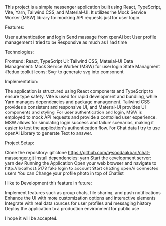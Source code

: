 This project is a simple messenger application built using React, TypeScript, Vite, Yarn, Tailwind CSS, and Material-UI. It utilizes the Mock Service Worker (MSW) library for mocking API requests  just for user login.

Features:

User authentication and login
Send massage from openAi bot
User profile management
I tried to be Responsive as much as I had time

Technologies:

Frontend: React, TypeScript
UI: Tailwind CSS, Material-UI
Data Management: Mock Service Worker (MSW) for user login
State Managment :Redux toolkit
Icons: Svgr to generate svg into component

Implementation:

The application is structured using React components and TypeScript to ensure type safety. Vite is used for rapid development and bundling, while Yarn manages dependencies and package management. Tailwind CSS provides a consistent and responsive UI, and Material-UI provides UI components and styling.
For user authentication and login, MSW is employed to mock API requests and provide a controlled user experience. MSW allows for simulating login success and failure scenarios, making it easier to test the application's authentication flow.
For Chat data I try to use openAi Library to generate Text to answer.

Project Setup:

Clone the repository: git clone https://github.com/aysoodaakbari/chat-massenger.git
Install dependencies: yarn
Start the development server: yarn dev
Running the Application
Open your web browser and navigate to http://localhost:5173
fake login to account
Start chatting openAi connected users
You can Change your profile photo in top of Chatlist

I like to Development this feature in future:

Implement features such as group chats, file sharing, and push notifications
Enhance the UI with more customization options and interactive elements
Integrate with real data sources for user profiles and messaging history
Deploy the application to a production environment for public use

I hope it will be accepted.
